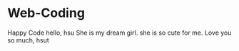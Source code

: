 # Web-Coding
Happy Code
hello, hsu
She is my dream girl. she is so cute for me.
Love you so much, hsut
